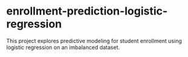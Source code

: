 # enrollment-prediction-logistic-regression
This project explores predictive modeling for student enrollment using logistic regression on an imbalanced dataset.
